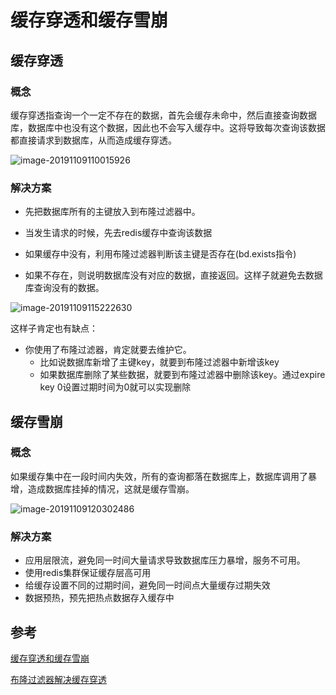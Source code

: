 # 缓存穿透和缓存雪崩



## 缓存穿透



### 概念

缓存穿透指查询一个一定不存在的数据，首先会缓存未命中，然后直接查询数据库，数据库中也没有这个数据，因此也不会写入缓存中。这将导致每次查询该数据都直接请求到数据库，从而造成缓存穿透。

![image-20191109110015926](https://tva1.sinaimg.cn/large/006y8mN6gy1g8rltbf2zkj30g00im0w3.jpg)



### 解决方案

- 先把数据库所有的主键放入到布隆过滤器中。

- 当发生请求的时候，先去redis缓存中查询该数据
- 如果缓存中没有，利用布隆过滤器判断该主键是否存在(bd.exists指令)
- 如果不存在，则说明数据库没有对应的数据，直接返回。这样子就避免去数据库查询没有的数据。

![image-20191109115222630](https://tva1.sinaimg.cn/large/006y8mN6gy1g8rnbj6pppj30k40majxa.jpg)



这样子肯定也有缺点：

- 你使用了布隆过滤器，肯定就要去维护它。
  - 比如说数据库新增了主键key，就要到布隆过滤器中新增该key
  - 如果数据库删除了某些数据，就要到布隆过滤器中删除该key。通过expire key 0设置过期时间为0就可以实现删除





## 缓存雪崩

### 概念

如果缓存集中在一段时间内失效，所有的查询都落在数据库上，数据库调用了暴增，造成数据库挂掉的情况，这就是缓存雪崩。

![image-20191109120302486](https://tva1.sinaimg.cn/large/006y8mN6gy1g8rnmml3eij310m0lcwnm.jpg)





### 解决方案

- 应用层限流，避免同一时间大量请求导致数据库压力暴增，服务不可用。
- 使用redis集群保证缓存层高可用
- 给缓存设置不同的过期时间，避免同一时间点大量缓存过期失效
- 数据预热，预先把热点数据存入缓存中







## 参考

[缓存穿透和缓存雪崩](https://www.cnblogs.com/George1994/p/10668889.html)

[布隆过滤器解决缓存穿透](https://q.cnblogs.com/q/117521/)